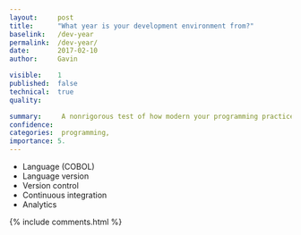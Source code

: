 ```yaml
---
layout:     post
title:      "What year is your development environment from?"
baselink:   /dev-year
permalink:  /dev-year/
date:       2017-02-10
author:     Gavin   

visible:	1
published:	false
technical: 	true
quality:    

summary:     A nonrigorous test of how modern your programming practices are. 
confidence:  
categories:  programming, 
importance: 5.
---
```


* Language (COBOL)
* Language version
* Version control
* Continuous integration
* Analytics



{%  include comments.html %}